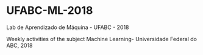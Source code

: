 
# UFABC-ML-2018
Lab de Aprendizado de Máquina - UFABC - 2018

Weekly activities of the subject Machine Learning- Universidade Federal do ABC, 2018

